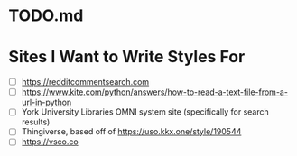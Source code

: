 # TODO.md

# Sites I Want to Write Styles For
- [ ] https://redditcommentsearch.com
- [ ] https://www.kite.com/python/answers/how-to-read-a-text-file-from-a-url-in-python
- [ ] York University Libraries OMNI system site (specifically for search results)
- [ ] Thingiverse, based off of https://uso.kkx.one/style/190544
- [ ] https://vsco.co

